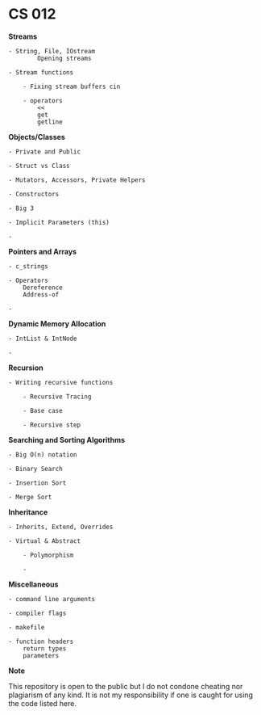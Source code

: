  
CS 012
=================================


**Streams**

	- String, File, IOstream
            Opening streams

	- Stream functions

        - Fixing stream buffers cin

        - operators 
            <<
            get
            getline
       

**Objects/Classes**

	- Private and Public

	- Struct vs Class

    - Mutators, Accessors, Private Helpers

    - Constructors

    - Big 3

    - Implicit Parameters (this)

    - 

**Pointers and Arrays**

    - c_strings 

    - Operators 
        Dereference
        Address-of 

    -
	
**Dynamic Memory Allocation**

	- IntList & IntNode

	- 

**Recursion** 

	- Writing recursive functions

        - Recursive Tracing

        - Base case

        - Recursive step


**Searching and Sorting Algorithms**

	- Big O(n) notation

	- Binary Search

	- Insertion Sort

	- Merge Sort


**Inheritance**

    - Inherits, Extend, Overrides

	- Virtual & Abstract
	 
        - Polymorphism

        - 

**Miscellaneous** 

    - command line arguments

    - compiler flags 

    - makefile

    - function headers
        return types
        parameters

**Note**

This repository is open to the public but I do not condone cheating nor plagiarism of any kind. It is not my responsibility if one is caught for using the code listed here. 

